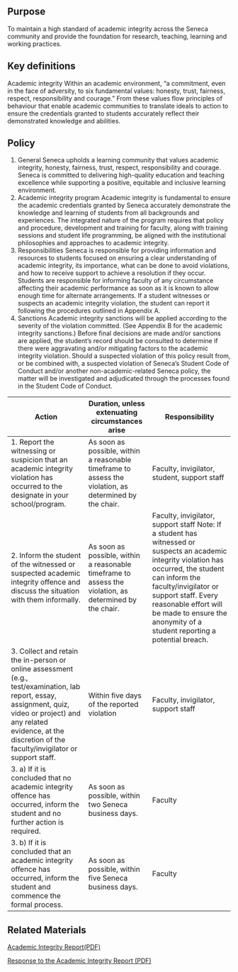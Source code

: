 ## Purpose
To maintain a high standard of academic integrity across the Seneca community and provide the foundation for research, teaching, learning and working practices. 

## Key definitions
Academic integrity
Within an academic environment, “a commitment, even in the face of adversity, to six fundamental values: honesty, trust, fairness, respect, responsibility and courage.” From these values flow principles of behaviour that enable academic communities to translate ideals to action to ensure the credentials granted to students accurately reflect their demonstrated knowledge and abilities. 



## Policy
1. General
Seneca upholds a learning community that values academic integrity, honesty, fairness, trust, respect, responsibility and courage.
Seneca is committed to delivering high-quality education and teaching excellence while supporting a positive, equitable and inclusive learning environment.  
2. Academic integrity program
Academic integrity is fundamental to ensure the academic credentials granted by Seneca accurately demonstrate the knowledge and learning of students from all backgrounds and experiences.
The integrated nature of the program requires that policy and procedure, development and training for faculty, along with training sessions and student life programming, be aligned with the institutional philosophies and approaches to academic integrity.
3. Responsibilities
Seneca is responsible for providing information and resources to students focused on ensuring a clear understanding of academic integrity, its importance, what can be done to avoid violations, and how to receive support to achieve a resolution if they occur.
Students are responsible for informing faculty of any circumstance affecting their academic performance as soon as it is known to allow enough time for alternate arrangements.
If a student witnesses or suspects an academic integrity violation, the student can report it following the procedures outlined in Appendix A.
4. Sanctions
Academic integrity sanctions will be applied according to the severity of the violation committed. (See Appendix B for the academic integrity sanctions.)
Before final decisions are made and/or sanctions are applied, the student’s record should be consulted to determine if there were aggravating and/or mitigating factors to the academic integrity violation.
Should a suspected violation of this policy result from, or be combined with, a suspected violation of Seneca’s Student Code of Conduct and/or another non-academic-related Seneca policy, the matter will be investigated and adjudicated through the processes found in the Student Code of Conduct.

|Action | Duration, unless extenuating circumstances arise | Responsibility |
|------|-----|------|
| 1. Report the witnessing or suspicion that an academic integrity violation has occurred to the designate in your school/program. | As soon as possible, within a reasonable timeframe to assess the violation, as determined by the chair. | Faculty, invigilator, student, support staff |
| 2. Inform the student of the witnessed or suspected academic integrity offence and discuss the situation with them informally. | As soon as possible, within a reasonable timeframe to assess the violation, as determined by the chair.| Faculty, invigilator, support staff Note: If a student has witnessed or suspects an academic integrity violation has occurred, the student can inform the faculty/invigilator or support staff. Every reasonable effort will be made to ensure the anonymity of a student reporting a potential breach. |
| 3. Collect and retain the in-person or online assessment (e.g., test/examination, lab report, essay, assignment, quiz, video or project) and any related evidence, at the discretion of the faculty/invigilator or support staff. | Within five days of the reported violation | Faculty, invigilator, support staff |
| 3. a) If it is concluded that no academic integrity offence has occurred, inform the student and no further action is required. | As soon as possible, within two Seneca business days. | Faculty |
| 3. b) If it is concluded that an academic integrity offence has occurred, inform the student and commence the formal process. | As soon as possible, within five Seneca business days. |  Faculty |
## Related Materials
[Academic Integrity Report(PDF)](https://www.senecapolytechnic.ca/content/dam/projects/seneca/about/policies/academic-integrity-report.pdf)

[Response to the Academic Integrity Report (PDF)](https://www.senecapolytechnic.ca/content/dam/projects/seneca/about/policies/response-to-the-academic-integrity-report.pdf)

